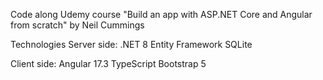 Code along Udemy course "Build an app with ASP.NET Core and Angular from scratch"
by Neil Cummings

Technologies
Server side:
.NET 8
Entity Framework
SQLite

Client side:
Angular 17.3
TypeScript
Bootstrap 5

